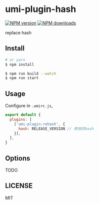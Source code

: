 # umi-plugin-hash

[![NPM version](https://img.shields.io/npm/v/umi-plugin-rehash.svg?style=flat)](https://npmjs.org/package/umi-plugin-rehash)
[![NPM downloads](http://img.shields.io/npm/dm/umi-plugin-hash.svg?style=flat)](https://npmjs.org/package/umi-plugin-rehash)

replace hash

## Install

```bash
# or yarn
$ npm install
```

```bash
$ npm run build --watch
$ npm run start
```

## Usage

Configure in `.umirc.js`,

```js
export default {
  plugins: [
    ['umi-plugin-rehash', {
      hash: RELEASE_VERSION // 修改的hash
    }],
  ],
}
```

## Options

TODO

## LICENSE

MIT
